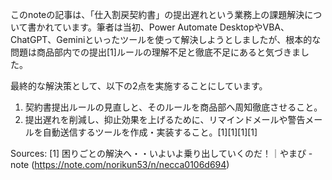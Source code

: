 このnoteの記事は、「仕入割戻契約書」の提出遅れという業務上の課題解決について書かれています。筆者は当初、Power Automate DesktopやVBA、ChatGPT、Geminiといったツールを使って解決しようとしましたが、根本的な問題は商品部内での提出[1]ルールの理解不足と徹底不足にあると気づきました。

最終的な解決策として、以下の2点を実施することにしています。
1. 契約書提出ルールの見直しと、そのルールを商品部へ周知徹底させること。
2. 提出遅れを削減し、抑止効果を上げるために、リマインドメールや警告メールを自動送信するツールを作成・実装すること。[1][1][1][1]

Sources:
[1] 困りごとの解決へ・・いよいよ乗り出していくのだ！｜やまぴ - note (https://note.com/norikun53/n/necca0106d694)